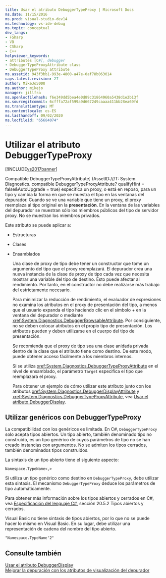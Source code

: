 ```yaml
---
title: Usar el atributo DebuggerTypeProxy | Microsoft Docs
ms.date: 11/15/2016
ms.prod: visual-studio-dev14
ms.technology: vs-ide-debug
ms.topic: conceptual
dev_langs:
- FSharp
- VB
- CSharp
- C++
helpviewer_keywords:
- attributes [C#], debugger
- DebuggerTypeProxyAttribute class
- DebuggerTypeProxy attribute
ms.assetid: 943f3bb1-993e-4800-a47e-0af78b063014
caps.latest.revision: 27
author: MikeJo5000
ms.author: mikejo
manager: jillfra
ms.openlocfilehash: f6e349dd5bea4e0d89c31864960a5438d1e2b13f
ms.sourcegitcommit: 6cfffa72af599a9d667249caaaa411bb28ea69fd
ms.translationtype: MT
ms.contentlocale: es-ES
ms.lasthandoff: 09/02/2020
ms.locfileid: "65684074"
---
```

# <a name="using-debuggertypeproxy-attribute"></a>Utilizar el atributo DebuggerTypeProxy
[!INCLUDE[vs2017banner](../includes/vs2017banner.md)]

Compatible DebuggerTypeProxyAttribute] (AssetID:///T: System. Diagnostics. compatible DebuggerTypeProxyAttribute? qualifyHint = false&AutoUpgrade = true) especifica un proxy, o está en reposo, para un tipo y cambia la forma en que se muestra el tipo en las ventanas del depurador. Cuando se ve una variable que tiene un proxy, el proxy reemplaza al tipo original en la **presentación**. En la ventana de las variables del depurador se muestran sólo los miembros públicos del tipo de servidor proxy. No se muestran los miembros privados.  
  
 Este atributo se puede aplicar a:  
  
- Estructuras  
  
- Clases  
  
- Ensamblados  
  
  Una clase de proxy de tipo debe tener un constructor que tome un argumento del tipo que el proxy reemplazará. El depurador crea una nueva instancia de la clase de proxy de tipo cada vez que necesita mostrar una variable del tipo de destino. Esto puede afectar al rendimiento. Por tanto, en el constructor no debe realizarse más trabajo del estrictamente necesario.  
  
  Para minimizar la reducción de rendimiento, el evaluador de expresiones no examina los atributos en el proxy de presentación del tipo, a menos que el usuario expanda el tipo haciendo clic en el símbolo + en la ventana del depurador o mediante <xref:System.Diagnostics.DebuggerBrowsableAttribute>. Por consiguiente, no se deben colocar atributos en el propio tipo de presentación. Los atributos pueden y deben utilizarse en el cuerpo del tipo de presentación.  
  
  Se recomienda que el proxy de tipo sea una clase anidada privada dentro de la clase que el atributo tiene como destino. De este modo, puede obtener acceso fácilmente a los miembros internos.  
  
  Si se utiliza <xref:System.Diagnostics.DebuggerTypeProxyAttribute> en el nivel de ensamblado, el parámetro `Target` especifica el tipo que reemplazará el proxy.  
  
  Para obtener un ejemplo de cómo utilizar este atributo junto con los atributos <xref:System.Diagnostics.DebuggerDisplayAttribute> y <xref:System.Diagnostics.DebuggerTypeProxyAttribute>, vea [Usar el atributo DebuggerDisplay](../debugger/using-the-debuggerdisplay-attribute.md).  
  
## <a name="using-generics-with-debuggertypeproxy"></a>Utilizar genéricos con DebuggerTypeProxy  
 La compatibilidad con los genéricos es limitada. En C#, `DebuggerTypeProxy` solo acepta tipos abiertos. Un tipo abierto, también denominado tipo no construido, es un tipo genérico de cuyos parámetros de tipo no se han creado instancias con argumentos. No se admiten los tipos cerrados, también denominados tipos construidos.  
  
 La sintaxis de un tipo abierto tiene el siguiente aspecto:  
  
 `Namespace.TypeName<,>`  
  
 Si utiliza un tipo genérico como destino en `DebuggerTypeProxy`, debe utilizar esta sintaxis. El mecanismo `DebuggerTypeProxy` deduce los parámetros de tipo automáticamente.  
  
 Para obtener más información sobre los tipos abiertos y cerrados en C#, vea [Especificación del lenguaje C#](https://msdn.microsoft.com/library/e5d5a5cc-636b-4bff-b9c8-a8edc6207c22), sección 20.5.2 Tipos abiertos y cerrados.  
  
 Visual Basic no tiene sintaxis de tipos abiertos, por lo que no se puede hacer lo mismo en Visual Basic. En su lugar, debe utilizar una representación de cadena del nombre del tipo abierto.  
  
 `"Namespace.TypeName'2"`  
  
## <a name="see-also"></a>Consulte también  
 [Usar el atributo DebuggerDisplay](../debugger/using-the-debuggerdisplay-attribute.md)   
  [Mejorar la depuración con los atributos de visualización del depurador](https://msdn.microsoft.com/library/72bb7aa9-459b-42c4-9163-9312fab4c410)

